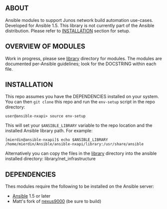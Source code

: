 ## ABOUT

Ansible modules to support Junos network build automation use-cases.  Developed for Ansible 1.5.  This library is not currently part of the Ansible distribution.  Please refer to [INSTALLATION](#installation) section for setup.

## OVERVIEW OF MODULES

Work in progress, please see [library](library) directory for modules.  The modules are documented per-Ansible guidelines; look for the DOCSTRING within each file.

## INSTALLATION

This repo assumes you have the DEPENDENCIES installed on your system.  You can then `git clone` this repo and run the `env-setup` script in the repo directory:

    user@ansible-nxapi> source env-setup
    
This will set your `$ANSIBLE_LIBRARY` variable to the repo location and the installed Ansible library path.  For example:

````
[mierdin@ansible-nxapi]$ echo $ANSIBLE_LIBRARY
/home/mierdin/Ansible/ansible-nxapi/library:/usr/share/ansible
````
Alternatively you can copy the files in the [library](library) directory into the ansible installed directory: library/net_infrastructure

## DEPENDENCIES

Thes modules require the following to be installed on the Ansible server:

* [Ansible](http://www.ansible.com) 1.5 or later
* Matt's fork of [nexus9000](https://github.com/mierdin/nexus9000) (be sure to build)



